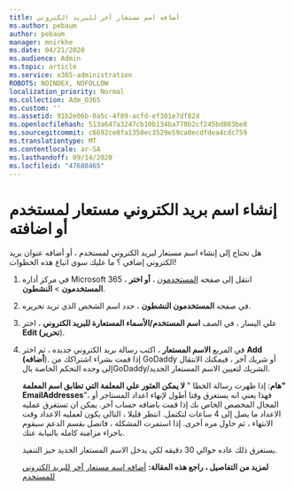 ```yaml
---
title: أضافه اسم مستعار آخر للبريد الكتروني
ms.author: pebaum
author: pebaum
manager: mnirkhe
ms.date: 04/21/2020
ms.audience: Admin
ms.topic: article
ms.service: o365-administration
ROBOTS: NOINDEX, NOFOLLOW
localization_priority: Normal
ms.collection: Adm_O365
ms.custom: ''
ms.assetid: 91b2e06b-0a5c-4f89-acfd-ef301e7df82d
ms.openlocfilehash: 513a647a3247cb10b134ba770b2cf245bd883be8
ms.sourcegitcommit: c6692ce0fa1358ec3529e59ca0ecdfdea4cdc759
ms.translationtype: MT
ms.contentlocale: ar-SA
ms.lasthandoff: 09/14/2020
ms.locfileid: "47688465"
---
```

# <a name="create-or-add-an-email-alias-for-a-user"></a>إنشاء اسم بريد الكتروني مستعار لمستخدم أو اضافته

هل تحتاج إلى إنشاء اسم مستعار لبريد الكتروني لمستخدم ، أو أضافه عنوان بريد الكتروني إضافي ؟ ما عليك سوي اتباع هذه الخطوات!
  
1. في مركز أداره Microsoft 365 ، انتقل إلى صفحه [المستخدمون](https://go.microsoft.com/fwlink/p/?linkid=834822) ، **أو اختر المستخدمون** \> **النشطون**.
    
2. في صفحه **المستخدمون النشطون** ، حدد اسم الشخص الذي تريد تحريره. 
    
3. علي اليسار ، في الصف **اسم المستخدم/الأسماء المستعارة للبريد الكتروني** ، اختر **Edit (تحرير**).
    
4. في المربع **الاسم المستعار** ، اكتب رسالة بريد الكتروني جديده ، ثم اختر **Add (أضافه**). إذا قمت بشراء اشتراكك من GoDaddy أو شريك آخر ، فيمكنك الانتقال إلى وحده التحكم الخاصة بالGoDaddy/الشريك لتعيين الاسم المستعار الجديد. 
    
    **هام**: إذا ظهرت رسالة الخطا " **لا يمكن العثور علي المعلمة التي تطابق اسم المعلمة" EmailAddresses**"، فهذا يعني انه يستغرق وقتا أطول لإنهاء اعداد المستاجر أو المجال المخصص الخاص بك إذا قمت باضافه حساب آخر. يمكن ان تستغرق عمليه الاعداد ما يصل إلى 4 ساعات لتكتمل. انتظر قليلا ، التالي يكون لعمليه الاعداد وقت الانتهاء ، ثم حاول مره أخرى. إذا استمرت المشكلة ، فاتصل بقسم الدعم سيقوم باجراء مزامنة كامله بالنيابة عنك.
    
    يستغرق ذلك عاده حوالي 30 دقيقه لكي يدخل الاسم المستعار الجديد حيز التنفيذ.
    
    **لمزيد من التفاصيل ، راجع هذه المقالة:** [أضافه اسم مستعار آخر للبريد الكتروني للمستخدم](https://docs.microsoft.com/microsoft-365/admin/email/add-another-email-alias-for-a-user)
    

